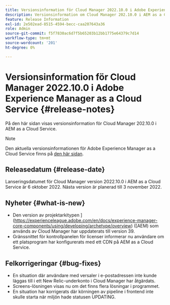 ```yaml
---
title: Versionsinformation för Cloud Manager 2022.10.0 i Adobe Experience Manager as a Cloud Service
description: Versionsinformation om Cloud Manager 202.10.0 i AEM as a Cloud Service.
feature: Release Information
exl-id: 2e502ead-8515-4594-becc-caa207643a36
role: Admin
source-git-commit: f5f7830ac6d7f5b65203b12bb1775e64379c7d14
workflow-type: tm+mt
source-wordcount: '201'
ht-degree: 0%

---
```


# Versionsinformation för Cloud Manager 2022.10.0 i Adobe Experience Manager as a Cloud Service {#release-notes}

På den här sidan visas versionsinformation för Cloud Manager 202.10.0 i AEM as a Cloud Service.

>[!NOTE]
>
>Den aktuella versionsinformationen för Adobe Experience Manager as a Cloud Service finns på [den här sidan](/help/release-notes/release-notes-cloud/release-notes-current.md).

## Releasedatum {#release-date}

Lanseringsdatumet för Cloud Manager version 2022.10.0 i AEM as a Cloud Service är 6 oktober 2022. Nästa version är planerad till 3 november 2022.

## Nyheter {#what-is-new}

* Den version av projektarkitypen ](https://experienceleague.adobe.com/en/docs/experience-manager-core-components/using/developing/archetype/overview) ([AEM) som används av Cloud Manager har uppdaterats till version 39.
* Gränssnittet för kontrollpanelen för licenser informerar nu användare om ett platsprogram har konfigurerats med ett CDN på AEM as a Cloud Service.

## Felkorrigeringar {#bug-fixes}

* En situation där användare med versaler i e-postadressen inte kunde läggas till i ett New Relic-underkonto i Cloud Manager har åtgärdats.
* Screens-lösningen visas nu om det finns flera lösningar i programmet.
* En situation har korrigerats där körningen av pipeline i frontend inte skulle starta när miljön hade statusen UPDATING.

